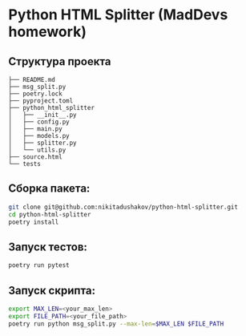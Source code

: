 # Python HTML Splitter (MadDevs homework) 


## Структура проекта
```
├── README.md
├── msg_split.py
├── poetry.lock
├── pyproject.toml
├── python_html_splitter
│   ├── __init__.py
│   ├── config.py
│   ├── main.py
│   ├── models.py
│   ├── splitter.py
│   └── utils.py
├── source.html
└── tests
```

## Сборка пакета:
```bash
git clone git@github.com:nikitadushakov/python-html-splitter.git
cd python-html-splitter
poetry install
```

## Запуск тестов:
```bash
poetry run pytest
```

## Запуск скрипта:
```bash
export MAX_LEN=<your_max_len>
export FILE_PATH=<your_file_path>
poetry run python msg_split.py --max-len=$MAX_LEN $FILE_PATH
```

